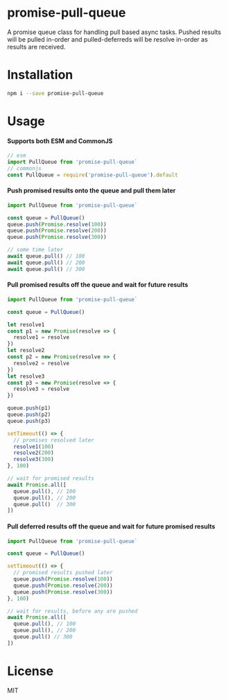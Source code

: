 # promise-pull-queue

A promise queue class for handling pull based async tasks. Pushed results will be pulled in-order and pulled-deferreds will be resolve in-order as results are received.

# Installation

```sh
npm i --save promise-pull-queue
```

# Usage

#### Supports both ESM and CommonJS

```js
// esm
import PullQueue from 'promise-pull-queue`
// commonjs
const PullQueue = require('promise-pull-queue').default
```

#### Push promised results onto the queue and pull them later

```js
import PullQueue from 'promise-pull-queue`

const queue = PullQueue()
queue.push(Promise.resolve(100))
queue.push(Promise.resolve(200))
queue.push(Promise.resolve(300))

// some time later
await queue.pull() // 100
await queue.pull() // 200
await queue.pull() // 300
```

#### Pull promised results off the queue and wait for future results

```js
import PullQueue from 'promise-pull-queue`

const queue = PullQueue()

let resolve1
const p1 = new Promise(resolve => {
  resolve1 = resolve
})
let resolve2
const p2 = new Promise(resolve => {
  resolve2 = resolve
})
let resolve3
const p3 = new Promise(resolve => {
  resolve3 = resolve
})

queue.push(p1)
queue.push(p2)
queue.push(p3)

setTimeout(() => {
  // promises resolved later
  resolve1(100)
  resolve2(200)
  resolve3(300)
}, 100)

// wait for promised results
await Promise.all([
  queue.pull(), // 100
  queue.pull(), // 200
  queue.pull()  // 300
])
```

#### Pull deferred results off the queue and wait for future promised results

```js
import PullQueue from 'promise-pull-queue`

const queue = PullQueue()

setTimeout(() => {
  // promised results pushed later
  queue.push(Promise.resolve(100))
  queue.push(Promise.resolve(200))
  queue.push(Promise.resolve(300))
}, 100)

// wait for results, before any are pushed
await Promise.all([
  queue.pull(), // 100
  queue.pull(), // 200
  queue.pull() // 300
])
```

# License

MIT
